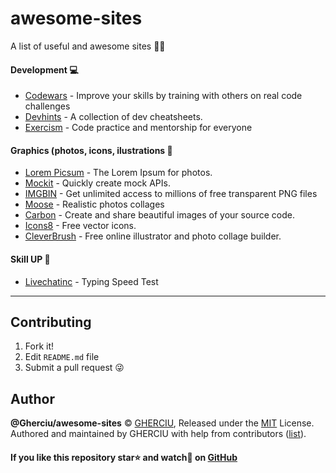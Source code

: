 # awesome-sites
A list of useful and awesome sites 📑😻

#### Development 💻
- [Codewars](https://www.codewars.com/) - Improve your skills by training with others on real code challenges
- [Devhints](https://devhints.io/) - A collection of dev cheatsheets.
- [Exercism](https://exercism.io/) - Code practice and mentorship for everyone
#### Graphics (photos, icons, ilustrations 🤳
- [Lorem Picsum](https://picsum.photos/) - The Lorem Ipsum for photos.
- [Mockit](https://mockit.netlify.com/) - Quickly create mock APIs.
- [IMGBIN](https://imgbin.com/) - Get unlimited access to millions of free transparent PNG files
- [Moose](https://photos.icons8.com/) - Realistic photos collages
- [Carbon](https://carbon.now.sh) - Create and share beautiful images of your source code.
- [Icons8](https://icons8.ru) - Free vector icons.
- [CleverBrush](https://www.cleverbrush.com/) - Free online illustrator and photo collage builder.
#### Skill UP 🚀
- [Livechatinc](https://www.livechatinc.com/typing-speed-test/#/) - Typing Speed Test

---

## Contributing

1. Fork it!
2. Edit `README.md` file
3. Submit a pull request 😜

## Author

**@Gherciu/awesome-sites** © [GHERCIU](https://github.com/Gherciu), Released under the [MIT](./LICENSE) License.<br>
Authored and maintained by GHERCIU with help from contributors ([list](https://github.com/Gherciu/awesome-sites/contributors)).

#### If you like this repository star⭐ and watch👀 on [GitHub](https://github.com/Gherciu/awesome-sites)
